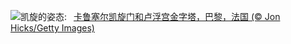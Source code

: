 ![](https://www.bing.com/th?id=OHR.ParisLouvre_ZH-CN0341884841_UHD.jpg&w=1000)凯旋的姿态:&nbsp;&ensp;[卡鲁塞尔凯旋门和卢浮宫金字塔，巴黎，法国 (© Jon Hicks/Getty Images)](https://www.bing.com/th?id=OHR.ParisLouvre_ZH-CN0341884841_UHD.jpg)
<br><br/>
